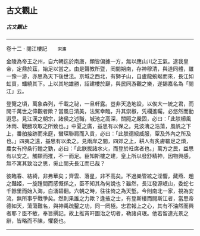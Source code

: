 

## 古文觀止

##### 古文觀止

* * *

卷十二 ‧ 閱江樓記　　`宋濂`

金陵為帝王之州，自六朝迄於南唐，類皆偏據一方，無以應山川之王氣。逮我皇帝，定鼎於茲，始足以當之。由是聲教所暨，罔間朔南，存神穆清，與道同體，雖一豫一游，亦思為天下後世法。京城之西北，有獅子山，自盧龍蜿蜒而來，長江如虹貫，蟠繞其下。上以其地雄勝，詔建樓於巔，與民同游觀之樂，遂錫嘉名為「閱江」云。

登覽之頃，萬象森列，千載之祕，一旦軒露。豈非天造地設，以俟大一統之君，而開千萬世之偉觀者歟？當風日清美，法駕幸臨，升其崇椒，凭欄遙矚，必悠然而動遐思。見江漢之朝宗，諸侯之述職，城池之高深，關阨之嚴固，必曰：「此朕櫛風沐雨、戰勝攻取之所致也。」中夏之廣，益思有以保之。見波濤之浩蕩，風帆之下上，番舶接跡而來庭，蠻琛聯肩而入貢，必曰：「此朕德綏威服，覃及外內之所及也。」四夷之遠，益思有以柔之。見兩岸之間，四郊之上，耕人有炙膚皸足之煩，農女有捋桑行饁之勤，必曰：「此朕拔諸水火，而登於衽席者也。」萬方之民，益思有以安之。觸類而推，不一而足。臣知斯樓之建，皇上所以發舒精神，因物興感，無不寓其致治之思，奚止閱夫長江而已哉？

彼臨春、結綺，非弗華矣；齊雲、落星，非不高矣。不過樂管絃之淫響，藏燕、趙之豔姬，一旋踵間而感慨係之，臣不知其為何說也？雖然，長江發源岷山，委蛇七千餘里而始入海，白湧碧翻。六朝之時，往往倚之為天塹。今則南北一家，視為安流，無所事乎戰爭矣。然則果誰之力歟？逢掖之士，有登斯樓而閱斯江者，當思帝德如天，蕩蕩難名，與神禹疏鑿之功，同一罔極。忠君報上之心，其有不油然而興者耶？臣不敏，奉旨撰記。故上推宵旰圖治之切者，勒諸貞珉。他若留連光景之辭，皆略而不陳，懼褻也。

* * *

